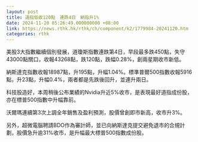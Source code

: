 ```yaml
---
layout: post
title: 道指低收120點　連跌4日　納指升1%
date: 2024-11-20 05:26:49.000000000 +08:00
link: https://news.rthk.hk/rthk/ch/component/k2/1779984-20241120.htm
categories: rthk
---
```


美股3大指數繼續個別發展，道瓊斯指數連跌第4日，早段最多跌450點，失守43000點關口，收報43268點，跌120點，跌幅0.28%，創兩星期收市新低。

納斯達克指數收報18987點，升195點，升幅1.04%。標準普爾500指數收報5916點，升23點，升幅0.4%，兩者都是先跌後回升，並連升兩日。

科技股造好，本周稍後公布業績的Nvidia升近5%收市，是表現最好道指成份股，亦在標普500指數中升幅靠前。

沃爾瑪連續第3次上調全年銷售及盈利預測，股價曾創即市新高，收市升3%。

另外，超微電腦聘請BDO作為審計師，並已向納斯達克提交避免退市的合規計劃，股價急升逾31%收市，是升幅最大標普500指數成份股。
